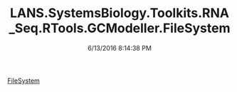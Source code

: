 ﻿---
title: LANS.SystemsBiology.Toolkits.RNA_Seq.RTools.GCModeller.FileSystem
date: 6/13/2016 8:14:38 PM
---

[FileSystem](T-LANS.SystemsBiology.Toolkits.RNA_Seq.RTools.GCModeller.FileSystem.FileSystem.html)
